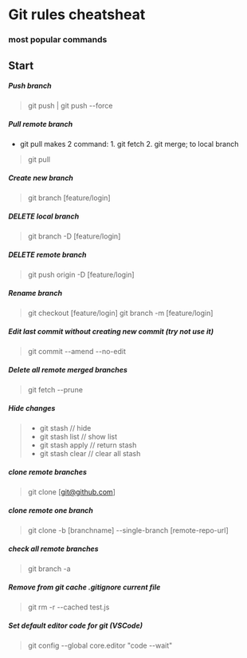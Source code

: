 # Git rules cheatsheat 
### most popular commands

## Start 

##### Push branch

> git push | git push --force

##### Pull remote branch

- git pull makes 2 command: 1. git fetch 2. git merge; to local branch

> git pull

##### Create new branch

> git branch [feature/login]

##### DELETE local branch

> git branch -D [feature/login]

##### DELETE remote branch

> git push origin -D [feature/login]

##### Rename branch

> git checkout [feature/login]
> git branch -m [feature/login]

##### Edit last commit without creating new commit (try not use it)

> git commit --amend --no-edit

##### Delete all remote merged branches

> git fetch --prune

##### Hide changes

> * git stash // hide
> * git stash list // show list 
> * git stash apply // return stash
> * git stash clear // clear all stash

##### clone remote branches

> git clone [git@github.com]

##### clone remote one branch

> git clone -b [branchname] --single-branch [remote-repo-url]

##### check all remote branches

> git branch -a

##### Remove from git cache .gitignore current file

> git rm -r --cached test.js

##### Set default editor code for git (VSCode)

> git config --global core.editor "code --wait"
